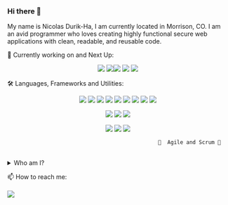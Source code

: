### Hi there 👋

My name is Nicolas Durik-Ha, I am currently located in Morrison, CO. I am an avid programmer who loves creating highly functional secure web applications with clean, readable, and reusable code. 


<!---I am dedicated to making a living doing what I love.--->

🌱 Currently working on and Next Up:

<p align="center">
<img src="https://img.shields.io/badge/react%20-%2320232a.svg?&style=for-the-badge&logo=react&logoColor=%2361DAFB"/> <img src="https://img.shields.io/badge/redux%20-%23593d88.svg?&style=for-the-badge&logo=redux&logoColor=white"/><img src="https://img.shields.io/badge/node.js%20-%2343853D.svg?&style=for-the-badge&logo=node.js&logoColor=white"/>  <img src ="https://img.shields.io/badge/MongoDB-%234ea94b.svg?&style=for-the-badge&logo=mongodb&logoColor=white"/>
<img src="https://img.shields.io/badge/express.js%20-%23404d59.svg?&style=for-the-badge"/>

🛠 Languages, Frameworks and Utilities:




<p align="center">
<img src="https://img.shields.io/badge/javascript%20-%23323330.svg?&style=for-the-badge&logo=javascript&logoColor=%23F7DF1E"/> <img src="https://img.shields.io/badge/html5%20-%23E34F26.svg?&style=for-the-badge&logo=html5&logoColor=white"/>
<img src="https://img.shields.io/badge/css3%20-%231572B6.svg?&style=for-the-badge&logo=css3&logoColor=white"/>
<img src="https://img.shields.io/badge/sass%20-%23CF649A.svg?&style=for-the-badge&logo=sass&logoColor=white"/>
<img src="https://img.shields.io/badge/bootstrap%20-%23563D7C.svg?&style=for-the-badge&logo=bootstrap&logoColor=white"/>
<img src="https://img.shields.io/badge/jquery%20-%230769AD.svg?&style=for-the-badge&logo=jquery&logoColor=white"/>
<img src="https://img.shields.io/badge/git%20-%23F05033.svg?&style=for-the-badge&logo=git&logoColor=white"/>
<img src="https://img.shields.io/badge/heroku%20-%23430098.svg?&style=for-the-badge&logo=heroku&logoColor=white"/>
<img src ="https://img.shields.io/badge/sqlite-%2307405e.svg?&style=for-the-badge&logo=sqlite&logoColor=white"/>

<p align="center">
<img src="https://img.shields.io/badge/Module Bundler-Webpack-<red>?style=for-the-badge&logo=Webpack&logoColor=3889C8&labelColor=2B3A43&color=8ED6FB"/>
  <img src="https://img.shields.io/badge/Database&Hosting-Google Firebase-<red>?style=for-the-badge&logo=Firebase&logoColor=F47B02&labelColor=1B73E8&color=EF6D00"/>
<img src="https://img.shields.io/badge/Javascript Compiler-Babel-<green>?style=for-the-badge&logo=Babel&logoColor=F9DC3E&labelColor=3B3C39&color=F9DC3E"/>


<p align="center">
<img src="https://img.shields.io/badge/IDE-Visual Studio-<red>?style=for-the-badge&logo=visual-studio-code&logoColor=00c0ff&labelColor=fff&color=00c0ff"/>
<img src="https://img.shields.io/badge/Testing Framework-Jest-<green>?style=for-the-badge&logo=Jest&logoColor=fff&labelColor=29C212&color=fff"/>
<img src="https://img.shields.io/badge/Testing Utility-Enzyme-<green>?style=for-the-badge&logo=Enzyme&logoColor=fff&labelColor=E00000&color=fff"/>


                                                    🙌  Agile and Scrum 🙌

<br>
 <details>
<summary> Who am I?</summary>
<br>
 
 
I was an Assistant Director and Project Manager for the Denver branch of one of the nation's leading Market Research firms. After dabbling and making a hobby of programming for years I choose to quit my job to learn development full-time. I'm a very quick study looking for career opportunities in Software Development and Web Development. I am eagerly looking for chances to build my career, and corresponding skills. 
* I love learning new things, and am a creative problem solving enthusiast
* I have strong grasp on interpersonnel communication, have an extremly hard work ethic, and am always solution oriented
* I have a Bachelors degree in Marketing from The University of Pittsburgh
* Classically trained chef 🦀  🍅
  * Lucky enough to study under Michelin Star ⭐⭐⭐  awarded chefs, and was a recipient of the James Beard award for Best New Restaurant
* Outdoor lover⛺ , and an ornate/functional blacksmith 🔨🔨
* Stock market player 📈 , and future real estate investor 🏡 🏡

✅ I feel like I would make a great addition to any team, as I work very well with others, and always stay busy working by myself

</details>

📫   How to reach me:<br><br>
<a href="mailto:ndurikha@gmail.com"><img src="https://img.shields.io/badge/Reach out!-Gmail-<red>?style=for-the-badge&logo=gmail&labelColor=fcfcfc&color=f00"/></a>
 

<!--
**Nicolasdha/Nicolasdha** is a ✨ _special_ ✨ repository because its `README.md` (this file) appears on your GitHub profile.

Here are some ideas to get you started:

- 🔭 I’m currently working on ...
- 🌱 I’m currently learning ...
- 👯 I’m looking to collaborate on ...
- 🤔 I’m looking for help with ...
- 💬 Ask me about ...
- 📫 How to reach me: ...
- 😄 Pronouns: ...
- ⚡ Fun fact: ...
-->

